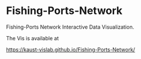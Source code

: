 # Fishing-Ports-Network
 Fishing-Ports Network Interactive Data Visualization. 

The Vis is available at 

https://kaust-vislab.github.io/Fishing-Ports-Network/

